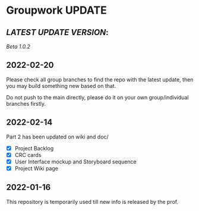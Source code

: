 # Groupwork UPDATE
## *LATEST UPDATE VERSION*:
*Beta 1.0.2*

## 2022-02-20
Please check all group branches to find the repo with the latest update, then you may build something new based on that.

Do not push to the main directly, please do it on your own group/individual branches firstly.

## 2022-02-14
Part 2 has been updated on wiki and doc/
- [x] Project Backlog
- [x] CRC cards
- [x] User Interface mockup and Storyboard sequence
- [x] Project Wiki page

## 2022-01-16
This repository is temporarily used till new info is released by the prof.



